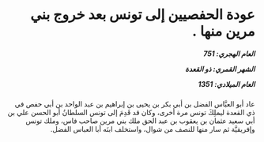 <h1 dir="rtl">عودة الحفصيين إلى تونس بعد خروج بني مرين منها .</h1>

<h5 dir="rtl">العام الهجري:  751

الشهر القمري: ذو القعدة

العام الميلادي: 1351</h5>

<p dir="rtl">عاد أبو العبَّاس الفضل بن أبي بكر بن يحيى بن إبراهيم بن عبد الواحد بن أبي حفص في ذي القعدة ليملِكَ تونس مرة أخرى، وكان قد قَدِمَ إلى تونس السلطانُ أبو الحسن علي بن أبي سعيد عثمان بن يعقوب بن عبد الحق ملك بني مرين صاحب فاس، وملك تونس وإفريقيَّة ثم سار منها للنصف من شوال، واستخلف ابنَه أبا العباس الفضل.</p></br>
